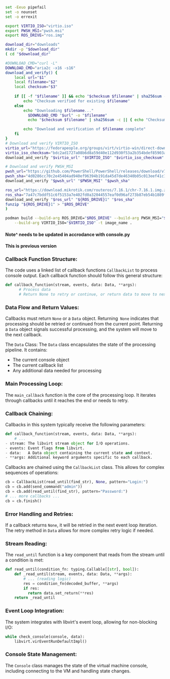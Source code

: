 ```bash
set -Eeuo pipefail
set -o nounset
set -o errexit

export VIRTIO_ISO="virtio.iso"
export PWSH_MSI="pwsh.msi"
export ROS_DRIVE="ros.img"

download_dir="downloads"
mkdir -p "$download_dir"
( cd "$download_dir"

#DOWNLOAD_CMD="curl -L"
DOWNLOAD_CMD="aria2c -x16 -s16"
download_and_verify() {
    local url="$1"
    local filename="$2"
    local checksum="$3"
    
    if [[ -f "$filename" ]] && echo "$checksum $filename" | sha256sum -c --quiet; then
        echo "Checksum verified for existing $filename"
    else
        echo "Downloading $filename..."
          $DOWNLOAD_CMD "$url" -o "$filename"
          echo "$checksum $filename" | sha256sum -c || { echo "Checksum verification failed for $filename"; exit 1; }

        echo "Download and verification of $filename complete"
    fi
}
# Download and verify VIRTIO_ISO
virtio_url="https://fedorapeople.org/groups/virt/virtio-win/direct-downloads/archive-virtio/virtio-win-0.1.262-2/virtio-win-0.1.262.iso"
virtio_iso_checksum="bdc2ad1727a08b6d8a59d40e112d930f53a2b354bdef85903abaad896214f0a3"
download_and_verify "$virtio_url" "$VIRTIO_ISO" "$virtio_iso_checksum"

# Download and verify PWSH_MSI
pwsh_url="https://github.com/PowerShell/PowerShell/releases/download/v7.4.5/PowerShell-7.4.5-win-x64.msi"
pwsh_sha="4d0286cc70c2e45404ad940ef96394b191da45d7de46340b05c013eef41c1eec"
download_and_verify "$pwsh_url" "$PWSH_MSI" "$pwsh_sha"

ros_url="https://download.mikrotik.com/routeros/7.16.1/chr-7.16.1.img.zip"
ros_sha="7a47c7bddf51c6f5153a7e402fd0a32044557eaf0d96af273b87eb54b1889f29"
download_and_verify "$ros_url" "${ROS_DRIVE}1" "$ros_sha"
funzip "${ROS_DRIVE}1" > "$ROS_DRIVE"
)

podman build --build-arg ROS_DRIVE="$ROS_DRIVE" --build-arg PWSH_MSI="$PWSH_MSI"\
    --build-arg VIRTIO_ISO="$VIRTIO_ISO" -t image_name .

```

#### Note^ needs to be updated in accrodance with console.py
#### This is previous version
### Callback Function Structure: 
The code uses a linked list of callback functions `CallbackList` to process console output. Each callback function should follow this general structure:
```python
def callback_function(stream, events, data: Data, **args):
      # Process data
      # Return None to retry or continue, or return data to move to next callback
```
### Data Flow and Return Values:
Callbacks must return `None` or a `Data` object.
Returning` None` indicates that processing should be retried or continued from the current point.
Returning a `Data` object signals successful processing, and the system will move to the next callback.

The `Data` Class: The `Data` class encapsulates the state of the processing pipeline. It contains:
- The current console object
- The current callback list
- Any additional data needed for processing

### Main Processing Loop: 
The `main_callback` function is the core of the processing loop. It iterates through callbacks until it reaches the end or needs to retry.
### Callback Chaining: 
Callbacks in this system typically receive the following parameters:
```python
def callback_function(stream, events, data: Data, **args):
    # ...
- stream: The libvirt stream object for I/O operations.
- events: Event flags from libvirt.
- data:   A Data object containing the current state and context.
- **args: Additional keyword arguments specific to each callback.
```
Callbacks are chained using the `CallbackList` class. This allows for complex sequences of operations:
```python
cb = CallbackList(read_until(find_str), None, pattern="Login:")
cb = cb.add(send_command("admin"))
cb = cb.add(read_until(find_str), pattern="Password:")
# ... more callbacks ...
cb = cb.finish()
```

### Error Handling and Retries:
If a callback returns `None`, it will be retried in the next event loop iteration.
The retry method in `Data` allows for more complex retry logic if needed.

### Stream Reading: 
The `read_until` function is a key component that reads from the stream until a condition is met:
```python
def read_until(condition_fn: typing.Callable[[str], bool]):
    def _read_until(stream, events, data: Data, **args):
        # ... (reading logic)
        res = condition_fn(decoded_buffer, **args)
        if res:
          return data.set_return(**res)
    return _read_until
```
### Event Loop Integration: 
The system integrates with libvirt's event loop, allowing for non-blocking I/O:
```python
while check_console(console, data):
    libvirt.virEventRunDefaultImpl()
```
### Console State Management: 
The `Console` class manages the state of the virtual machine console, including connecting to the VM and handling state changes.
